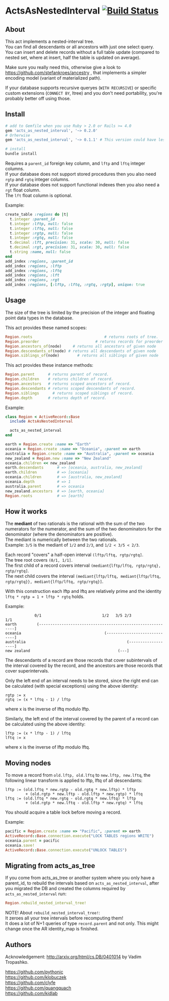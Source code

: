 # ActsAsNestedInterval [![Build Status](https://secure.travis-ci.org/clyfe/acts_as_nested_interval.png)](http://travis-ci.org/clyfe/acts_as_nested_interval)

## About

This act implements a nested-interval tree.  
You can find all descendants or all ancestors with just one select query.  
You can insert and delete records without
a full table update (compared to nested set, where at insert, half the table is updated on average).

Make sure you really need this, otherwise give a look to https://github.com/stefankroes/ancestry ,
that implements a simpler encoding model (variant of materialized path).  

If your database supports recursive queryes (`WITH RECURSIVE`) or specific custom extensions
(`CONNECT BY`, ltree) and you don't need portability, you're probably better off using those.


## Install

```ruby
# add to Gemfile when you use Ruby > 2.0 or Rails >= 4.0
gem 'acts_as_nested_interval', '~> 0.2.0'
# Orherwise
gem 'acts_as_nested_interval', '~> 0.1.1' # This version could have less features than actual version, check legacy branch.
```

```sh
# install
bundle install
```

Requires a `parent_id` foreign key column, and `lftp` and `lftq` integer columns.  
If your database does not support stored procedures then you also need `rgtp` and `rgtq` integer columns.  
If your database does not support functional indexes then you also need a `rgt` float column.  
The `lft` float column is optional.  

Example:

```ruby
create_table :regions do |t|
  t.integer :parent_id
  t.integer :lftp, null: false
  t.integer :lftq, null: false
  t.integer :rgtp, null: false
  t.integer :rgtq, null: false
  t.decimal :lft, precision: 31, scale: 30, null: false
  t.decimal :rgt, precision: 31, scale: 30, null: false
  t.string :name, null: false
end
add_index :regions, :parent_id
add_index :regions, :lftp
add_index :regions, :lftq
add_index :regions, :lft
add_index :regions, :rgt
add_index :regions, [:lftp, :lftq, :rgtq, :rgtp], unique: true
```

## Usage

The size of the tree is limited by the precision of the integer and floating
point data types in the database.

This act provides these named scopes:

```ruby
Region.roots								# returns roots of tree.
Region.preorder							# returns records for preorder traversal.
Region.ancestors_of(node)	  # returns all ancestors of given node
Region.descendants_of(node) # returns all descendants of given node
Region.siblings_of(node)		# returns all siblings of given node
```

This act provides these instance methods:

```ruby
Region.parent      # returns parent of record.
Region.children    # returns children of record.
Region.ancestors   # returns scoped ancestors of record.
Region.descendants # returns scoped descendants of record.
Region.siblings		 # returns scoped siblings of record.
Region.depth       # returns depth of record.
```

Example:

```ruby
class Region < ActiveRecord::Base
  include ActsAsNestedInterval

  acts_as_nested_interval
end

earth = Region.create :name => "Earth"
oceania = Region.create :name => "Oceania", :parent => earth
australia = Region.create :name => "Australia", :parent => oceania
new_zealand = Region.new :name => "New Zealand"
oceania.children << new_zealand
earth.descendants      # => [oceania, australia, new_zealand]
earth.children         # => [oceania]
oceania.children       # => [australia, new_zealand]
oceania.depth          # => 1
australia.parent       # => oceania
new_zealand.ancestors  # => [earth, oceania]
Region.roots           # => [earth]
```

## How it works

The **mediant** of two rationals is the rational with the sum of the two
numerators for the numerator, and the sum of the two denominators for the
denominator (where the denominators are positive).  
The mediant is numerically between the two rationals.  
Example: `3/5` is the mediant of `1/2` and `2/3`, and `1/2 < 3/5 < 2/3`.  

Each record "covers" a half-open interval `(lftp/lftq, rgtp/rgtq]`.  
The tree root covers `(0/1, 1/1]`.  
The first child of a record covers interval `(mediant{lftp/lftq, rgtp/rgtq}, rgtp/rgtq]`.  
The next child covers the interval
 `(mediant{lftp/lftq, mediant{lftp/lftq, rgtp/rgtq}}, mediant{lftp/lftq, rgtp/rgtq}]`.  

With this construction each lftp and lftq are relatively prime and the identity
`lftq * rgtp = 1 + lftp * rgtq` holds.

Example:

                 0/1                           1/2   3/5 2/3                 1/1
    earth         (-----------------------------------------------------------]
    oceania                                     (-----------------------------]
    australia                                             (-------------------]
    new zealand                                       (---]

The descendants of a record are those records that cover subintervals of the
interval covered by the record, and the ancestors are those records that cover
superintervals.

Only the left end of an interval needs to be stored, since the right end can be
calculated (with special exceptions) using the above identity:

    rgtp := x
    rgtq := (x * lftq - 1) / lftp

where x is the inverse of lftq modulo lftp.

Similarly, the left end of the interval covered by the parent of a record can
be calculated using the above identity:

    lftp := (x * lftp - 1) / lftq
    lftq := x

where x is the inverse of lftp modulo lftq.

## Moving nodes

To move a record from `old.lftp, old.lftq` to `new.lftp, new.lftq`,
the following linear transform is applied to lftp, lftq of all descendants:

    lftp := (old.lftq * new.rgtp - old.rgtq * new.lftp) * lftp
             + (old.rgtp * new.lftp - old.lftp * new.rgtp) * lftq
    lftq := (old.lftq * new.rgtq - old.rgtq * new.lftq) * lftp
             + (old.rgtp * new.lftq - old.lftp * new.rgtq) * lftq

You should acquire a table lock before moving a record.

Example:

```ruby
pacific = Region.create :name => "Pacific", :parent => earth
ActiveRecord::Base.connection.execute("LOCK TABLES regions WRITE")
oceania.parent = pacific
oceania.save!
ActiveRecord::Base.connection.execute("UNLOCK TABLES")
```

## Migrating from acts_as_tree

If you come from acts_as_tree or another system where you only have a parent_id,
to rebuild the intervals based on `acts_as_nested_interval`, after you migrated the DB
and created the columns required by `acts_as_nested_interval` run:

```ruby
Region.rebuild_nested_interval_tree!
```

NOTE! About `rebuild_nested_interval_tree!`:  
It zeroes all your tree intervals before recomputing them!  
It does a lot of N+1 queries of type `record.parent` and not only.
This might change once the AR identity_map is finished.

## Authors

Acknowledgement: http://arxiv.org/html/cs.DB/0401014 by Vadim Tropashko.  

https://github.com/pythonic  
https://github.com/klobuczek  
https://github.com/clyfe  
https://github.com/quangquach  
https://github.com/kidlab  
